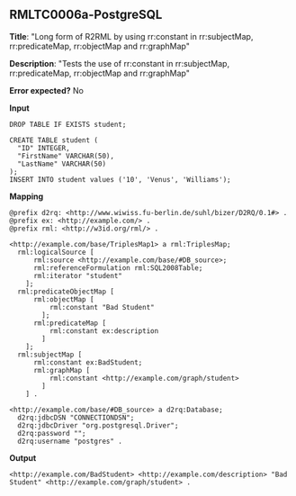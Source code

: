 ## RMLTC0006a-PostgreSQL

**Title**: "Long form of R2RML by using rr:constant in rr:subjectMap, rr:predicateMap, rr:objectMap and rr:graphMap"

**Description**: "Tests the use of rr:constant in rr:subjectMap, rr:predicateMap, rr:objectMap and rr:graphMap"

**Error expected?** No

**Input**
```
DROP TABLE IF EXISTS student;

CREATE TABLE student (
  "ID" INTEGER,
  "FirstName" VARCHAR(50),
  "LastName" VARCHAR(50)
);
INSERT INTO student values ('10', 'Venus', 'Williams');

```

**Mapping**
```
@prefix d2rq: <http://www.wiwiss.fu-berlin.de/suhl/bizer/D2RQ/0.1#> .
@prefix ex: <http://example.com/> .
@prefix rml: <http://w3id.org/rml/> .

<http://example.com/base/TriplesMap1> a rml:TriplesMap;
  rml:logicalSource [
      rml:source <http://example.com/base/#DB_source>;
      rml:referenceFormulation rml:SQL2008Table;
      rml:iterator "student"
    ];
  rml:predicateObjectMap [
      rml:objectMap [
          rml:constant "Bad Student"
        ];
      rml:predicateMap [
          rml:constant ex:description
        ]
    ];
  rml:subjectMap [
      rml:constant ex:BadStudent;
      rml:graphMap [
          rml:constant <http://example.com/graph/student>
        ]
    ] .

<http://example.com/base/#DB_source> a d2rq:Database;
  d2rq:jdbcDSN "CONNECTIONDSN";
  d2rq:jdbcDriver "org.postgresql.Driver";
  d2rq:password "";
  d2rq:username "postgres" .

```

**Output**
```
<http://example.com/BadStudent> <http://example.com/description> "Bad Student" <http://example.com/graph/student> .
```

